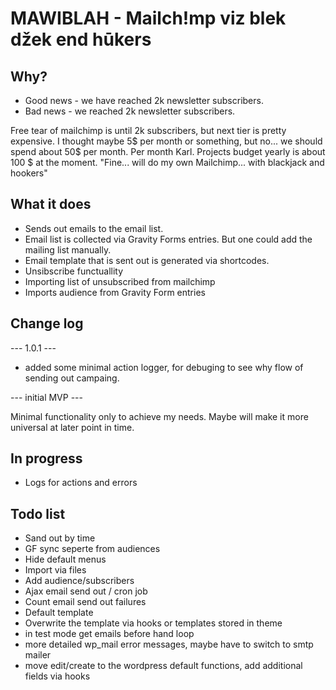 # MAWIBLAH - Mailch!mp viz blek džek end hūkers
  
## Why?
- Good news - we have reached 2k newsletter subscribers.
- Bad news - we reached 2k newsletter subscribers.

Free tear of mailchimp is until 2k subscribers, but next tier is pretty expensive. 
I thought maybe 5$ per month or something, but no... we should spend about 50$ per month. Per month Karl.
Projects budget yearly is about 100 $ at the moment. 
"Fine... will do my own Mailchimp... with blackjack and hookers"

## What it does
- Sends out emails to the email list.
- Email list is collected via Gravity Forms entries. But one could add the mailing list manually.
- Email template that is sent out is generated via shortcodes. 
- Unsibscribe functuallity
- Importing list of unsubscribed from mailchimp
- Imports audience from Gravity Form entries

## Change log
--- 1.0.1 ---
- added some minimal action logger, for debuging to see why flow of sending out campaing.

--- initial MVP ---

Minimal functionality only to achieve my needs. Maybe will make it more universal at later point in time.

## In progress
- Logs for actions and errors


## Todo list
- Sand out by time
- GF sync seperte from audiences
- Hide default menus
- Import via files
- Add audience/subscribers
- Ajax email send out / cron job
- Count email send out failures
- Default template
- Overwrite the template via hooks or templates stored in theme
- in test mode  get emails before hand loop
- more detailed wp_mail error messages, maybe have to switch to smtp mailer
- move edit/create to the wordpress default functions, add  additional fields via hooks
